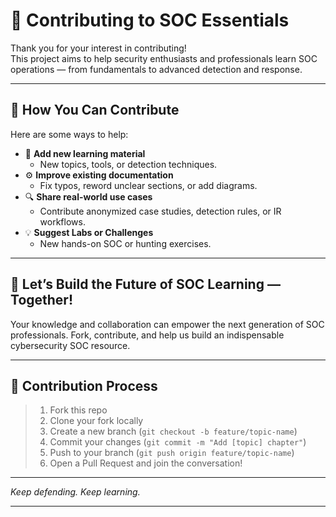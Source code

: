 # 🤝 Contributing to SOC Essentials

Thank you for your interest in contributing!  
This project aims to help security enthusiasts and professionals learn SOC operations — from fundamentals to advanced detection and response.

---

## 🧩 How You Can Contribute

Here are some ways to help:

- 🧠 **Add new learning material**
  - New topics, tools, or detection techniques.
- ⚙️ **Improve existing documentation**
  - Fix typos, reword unclear sections, or add diagrams.
- 🔍 **Share real-world use cases**
  - Contribute anonymized case studies, detection rules, or IR workflows.
- 💡 **Suggest Labs or Challenges**
  - New hands-on SOC or hunting exercises.

---

## 🤝 Let’s Build the Future of SOC Learning — Together!

Your knowledge and collaboration can empower the next generation of SOC professionals. Fork, contribute, and help us build an indispensable cybersecurity SOC resource.

---

## 🧰 Contribution Process
 
> 1. Fork this repo  
> 2. Clone your fork locally  
> 3. Create a new branch (`git checkout -b feature/topic-name`)  
> 4. Commit your changes (`git commit -m "Add [topic] chapter"`)  
> 5. Push to your branch (`git push origin feature/topic-name`)  
> 6. Open a Pull Request and join the conversation!  

---

*Keep defending. Keep learning.*

---
